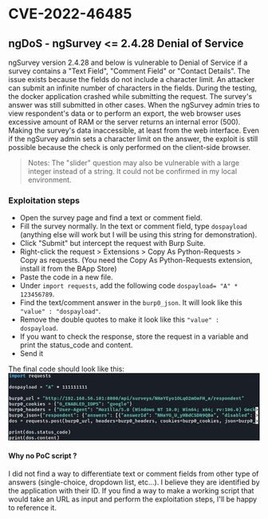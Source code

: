 # CVE-2022-46485
## ngDoS - ngSurvey <= 2.4.28 Denial of Service

ngSurvey version 2.4.28 and below is vulnerable to Denial of Service if a survey contains a  "Text Field", "Comment Field" or "Contact Details".
The issue exists because the fields do not include a character limit. An attacker can submit an infinite number of characters in the fields.
During the testing, the docker application crashed while submitting the request.
The survey's answer was still submitted in other cases. When the ngSurvey admin tries to view respondent's data or to perform an export, the web browser uses excessive amount of RAM or the server returns an internal error (500). Making the survey's data inaccessible, at least from the web interface.
Even if the ngSurvey admin sets a character limit on the answer, the exploit is still possible because the check is only performed on the client-side browser.

> Notes: The "slider" question may also be vulnerable with a large integer instead of a string. It could not be confirmed in my local environment.

### Exploitation steps

- Open the survey page and find a text or comment field.
- Fill the survey normally. In the text or comment field, type `dospayload` (anything else will work but I will be using this string for demonstration).
- Click "Submit" but intercept the request with Burp Suite.
- Right-click the request > Extensions > Copy As Python-Requests > Copy as requests. (You need the Copy As Python-Requests extension, install it from the BApp Store)
- Paste the code in a new file.
- Under `import requests`, add the following code `dospayload= "A" * 123456789`.
- Find the text/comment answer in the `burp0_json`. It will look like this `"value" : "dospayload"`.
- Remove the double quotes to make it look like this `"value" : dospayload`.
- If you want to check the response, store the request in a variable and print the status_code and content.
- Send it

The final code should look like this:
![Screenshot](https://raw.githubusercontent.com/WodenSec/CVE-2022-46485/main/ngDoS_code.png)

#### Why no PoC script ?
I did not find a way to differentiate text or comment fields from other type of answers (single-choice, dropdown list, etc...). I believe they are identified by the application with their ID.
If you find a way to make a working script that would take an URL as input and perform the exploitation steps, I'll be happy to reference it.
